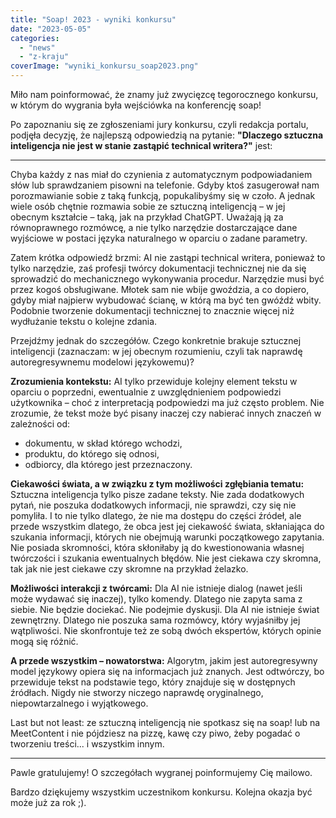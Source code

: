 ```yaml
---
title: "Soap! 2023 - wyniki konkursu"
date: "2023-05-05"
categories: 
  - "news"
  - "z-kraju"
coverImage: "wyniki_konkursu_soap2023.png"
---
```


Miło nam poinformować, że znamy już zwycięzcę tegorocznego konkursu, w którym do wygrania była wejściówka na konferencję soap!

Po zapoznaniu się ze zgłoszeniami jury konkursu, czyli redakcja portalu, podjęła decyzję, że najlepszą odpowiedzią na pytanie: **"Dlaczego sztuczna inteligencja nie jest w stanie zastąpić technical writera?"** jest:

* * *

Chyba każdy z nas miał do czynienia z automatycznym podpowiadaniem słów lub sprawdzaniem pisowni na telefonie. Gdyby ktoś zasugerował nam porozmawianie sobie z taką funkcją, popukalibyśmy się w czoło. A jednak wiele osób chętnie rozmawia sobie ze sztuczną inteligencją – w jej obecnym kształcie – taką, jak na przykład ChatGPT. Uważają ją za równoprawnego rozmówcę, a nie tylko narzędzie dostarczające dane wyjściowe w postaci języka naturalnego w oparciu o zadane parametry.

Zatem krótka odpowiedź brzmi: AI nie zastąpi technical writera, ponieważ to tylko narzędzie, zaś profesji twórcy dokumentacji technicznej nie da się sprowadzić do mechanicznego wykonywania procedur. Narzędzie musi być przez kogoś obsługiwane. Młotek sam nie wbije gwoździa, a co dopiero, gdyby miał najpierw wybudować ścianę, w którą ma być ten gwóźdź wbity. Podobnie tworzenie dokumentacji technicznej to znacznie więcej niż wydłużanie tekstu o kolejne zdania.

Przejdźmy jednak do szczegółów. Czego konkretnie brakuje sztucznej inteligencji (zaznaczam: w jej obecnym rozumieniu, czyli tak naprawdę autoregresywnemu modelowi językowemu)?

**Zrozumienia kontekstu:** AI tylko przewiduje kolejny element tekstu w oparciu o poprzedni, ewentualnie z uwzględnieniem podpowiedzi użytkownika – choć z interpretacją podpowiedzi ma już często problem. Nie zrozumie, że tekst może być pisany inaczej czy nabierać innych znaczeń w zależności od:

- dokumentu, w skład którego wchodzi,
- produktu, do którego się odnosi,
- odbiorcy, dla którego jest przeznaczony.

**Ciekawości świata, a w związku z tym możliwości zgłębiania tematu:** Sztuczna inteligencja tylko pisze zadane teksty. Nie zada dodatkowych pytań, nie poszuka dodatkowych informacji, nie sprawdzi, czy się nie pomyliła. I to nie tylko dlatego, że nie ma dostępu do części źródeł, ale przede wszystkim dlatego, że obca jest jej ciekawość świata, skłaniająca do szukania informacji, których nie obejmują warunki początkowego zapytania. Nie posiada skromności, która skłoniłaby ją do kwestionowania własnej twórczości i szukania ewentualnych błędów. Nie jest ciekawa czy skromna, tak jak nie jest ciekawe czy skromne na przykład żelazko.

**Możliwości interakcji z twórcami:** Dla AI nie istnieje dialog (nawet jeśli może wydawać się inaczej), tylko komendy. Dlatego nie zapyta sama z siebie. Nie będzie dociekać. Nie podejmie dyskusji. Dla AI nie istnieje świat zewnętrzny. Dlatego nie poszuka sama rozmówcy, który wyjaśniłby jej wątpliwości. Nie skonfrontuje też ze sobą dwóch ekspertów, których opinie mogą się różnić.

**A przede wszystkim – nowatorstwa:** Algorytm, jakim jest autoregresywny model językowy opiera się na informacjach już znanych. Jest odtwórczy, bo przewiduje tekst na podstawie tego, który znajduje się w dostępnych źródłach. Nigdy nie stworzy niczego naprawdę oryginalnego, niepowtarzalnego i wyjątkowego.

Last but not least: ze sztuczną inteligencją nie spotkasz się na soap! lub na MeetContent i nie pójdziesz na pizzę, kawę czy piwo, żeby pogadać o tworzeniu treści... i wszystkim innym.

* * *

Pawle gratulujemy! O szczegółach wygranej poinformujemy Cię mailowo.

Bardzo dziękujemy wszystkim uczestnikom konkursu. Kolejna okazja być może już za rok ;).
